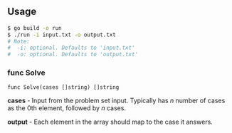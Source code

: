 ## Usage

```bash
$ go build -o run
$ ./run -i input.txt -o output.txt
# Note:
#  -i: optional. Defaults to 'input.txt'
#  -o: optional. Defaults to 'output.txt'
```

### func Solve

```
func Solve(cases []string) []string
```

**cases** - Input from the problem set input. Typically has *n* number of cases as the 0th element, followed by *n* cases.

**output** - Each element in the array should map to the case it answers.
